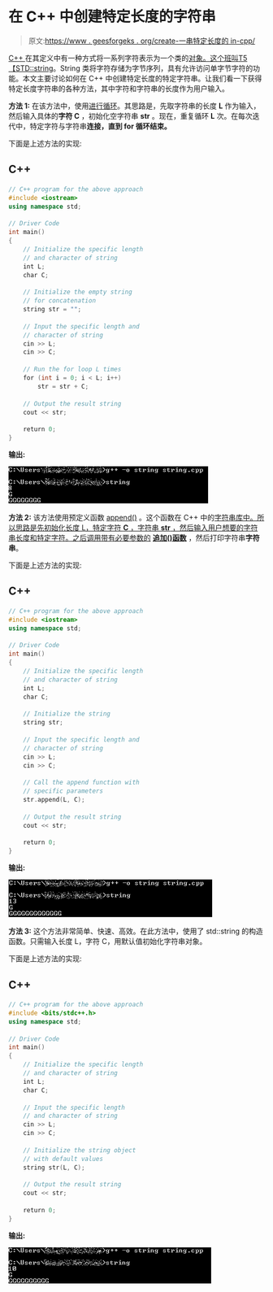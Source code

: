 # 在 C++ 中创建特定长度的字符串

> 原文:[https://www . geesforgeks . org/create-一串特定长度的 in-cpp/](https://www.geeksforgeeks.org/create-a-string-of-specific-length-in-cpp/)

[C++ ](https://www.geeksforgeeks.org/c-plus-plus/) 在其定义中有一种方式将一系列字符表示为一个类的[对象。这个班叫](https://www.geeksforgeeks.org/c-classes-and-objects/)[T5【STD::string](https://www.geeksforgeeks.org/stdstring-class-in-c/)。String 类将字符存储为字节序列，具有允许访问单字节字符的功能。本文主要讨论如何在 C++ 中创建特定长度的特定字符串。让我们看一下获得特定长度字符串的各种方法，其中字符和字符串的长度作为用户输入。

**方法 1:** 在该方法中，使用[进行循环](https://www.geeksforgeeks.org/range-based-loop-c/)。其思路是，先取字符串的长度 **L** 作为输入，然后输入具体的**字符 C** ，初始化空字符串 **str** 。现在，重复循环 **L** 次。在每次迭代中，特定字符与字符串**连接，直到 for 循环结束。**

下面是上述方法的实现:

## C++

```cpp
// C++ program for the above approach
#include <iostream>
using namespace std;

// Driver Code
int main()
{
    // Initialize the specific length
    // and character of string
    int L;
    char C;

    // Initialize the empty string
    // for concatenation
    string str = "";

    // Input the specific length and
    // character of string
    cin >> L;
    cin >> C;

    // Run the for loop L times
    for (int i = 0; i < L; i++)
        str = str + C;

    // Output the result string
    cout << str;

    return 0;
}
```

**输出:**

![](img/21da6fcfbec6c8c08e0957d51c378f55.png)

**方法 2:** 该方法使用预定义函数 [append()](https://www.geeksforgeeks.org/stdstringappend-in-c/) 。这个函数在 C++ 中的[字符串库中。所以思路是先初始化长度 L，特定字符 **C** ，字符串 **str** ，然后输入用户想要的字符串长度和特定字符。之后调用带有必要参数的](https://www.geeksforgeeks.org/strings-library-in-cpp-stl/) [**追加()函数**](https://www.geeksforgeeks.org/stdstringappend-in-c/) ，然后打印字符串**字符串**。

下面是上述方法的实现:

## C++

```cpp
// C++ program for the above approach
#include <iostream>
using namespace std;

// Driver Code
int main()
{
    // Initialize the specific length
    // and character of string
    int L;
    char C;

    // Initialize the string
    string str;

    // Input the specific length and
    // character of string
    cin >> L;
    cin >> C;

    // Call the append function with
    // specific parameters
    str.append(L, C);

    // Output the result string
    cout << str;

    return 0;
}
```

**输出:**

![](img/aaf5a3c99289f09fbad9d15f336e9fc2.png)

**方法 3:** 这个方法非常简单、快速、高效。在此方法中，使用了 std::string 的构造函数。只需输入长度 L，字符 C，用默认值初始化字符串对象。

下面是上述方法的实现:

## C++

```cpp
// C++ program for the above approach
#include <bits/stdc++.h>
using namespace std;

// Driver Code
int main()
{
    // Initialize the specific length
    // and character of string
    int L;
    char C;

    // Input the specific length
    // and character of string
    cin >> L;
    cin >> C;

    // Initialize the string object
    // with default values
    string str(L, C);

    // Output the result string
    cout << str;

    return 0;
}
```

**输出:**

![](img/694d61bd643cfb1eb37612a3823c84ae.png)